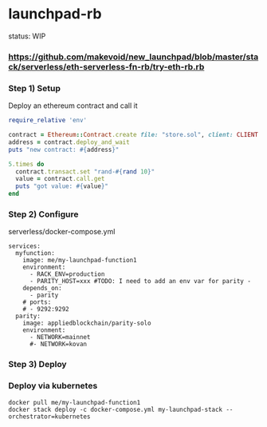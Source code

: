 # launchpad-rb

status: WIP

### https://github.com/makevoid/new_launchpad/blob/master/stack/serverless/eth-serverless-fn-rb/try-eth-rb.rb

### Step 1) Setup

Deploy an ethereum contract and call it

```rb
require_relative 'env'

contract = Ethereum::Contract.create file: "store.sol", client: CLIENT
address = contract.deploy_and_wait
puts "new contract: #{address}"

5.times do
  contract.transact.set "rand-#{rand 10}"
  value = contract.call.get
  puts "got value: #{value}"
end
```

### Step 2) Configure

serverless/docker-compose.yml
```
services:
  myfunction:
    image: me/my-launchpad-function1
    environment:
      - RACK_ENV=production
      - PARITY_HOST=xxx #TODO: I need to add an env var for parity - 
    depends_on:
      - parity
    # ports:
    # - 9292:9292
  parity:
    image: appliedblockchain/parity-solo
    environment:
      - NETWORK=mainnet
      #- NETWORK=kovan
```

### Step 3) Deploy

### Deploy via kubernetes

```
docker pull me/my-launchpad-function1
docker stack deploy -c docker-compose.yml my-launchpad-stack --orchestrator=kubernetes
```

